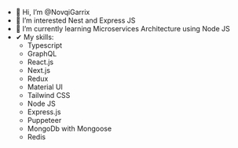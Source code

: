 - 👋 Hi, I’m @NovqiGarrix
- 👀 I’m interested Nest and Express JS
- 🌱 I’m currently learning Microservices Architecture using Node JS
- ✔  My skills:
  -   Typescript
  -   GraphQL
  -   React.js
  -   Next.js
  -   Redux  
  -   Material UI 
  -   Tailwind CSS
  -   Node JS
  -   Express.js
  -   Puppeteer
  -   MongoDb with Mongoose
  -   Redis

<!---
NovqiGarrix/NovqiGarrix is a ✨ special ✨ repository because its `README.md` (this file) appears on your GitHub profile.
You can click the Preview link to take a look at your changes.
--->
